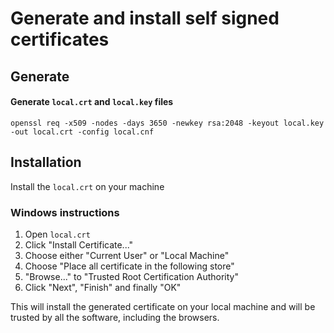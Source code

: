 # Generate and install self signed certificates

## Generate

#### Generate `local.crt` and `local.key` files

`openssl req -x509 -nodes -days 3650 -newkey rsa:2048 -keyout local.key -out local.crt -config local.cnf`

## Installation

Install the `local.crt` on your machine

### Windows instructions

1. Open `local.crt`
2. Click "Install Certificate..."
3. Choose either "Current User" or "Local Machine"
4. Choose "Place all certificate in the following store"
5. "Browse..." to "Trusted Root Certification Authority"
6. Click "Next", "Finish" and finally "OK"

This will install the generated certificate on your local machine and will be trusted by all the software, including the browsers.
